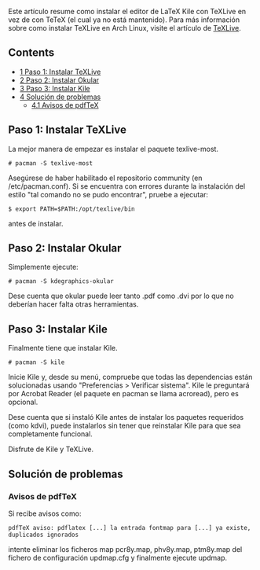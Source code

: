 Este artículo resume como instalar el editor de LaTeX Kile con TeXLive en vez de con TeTeX (el cual ya no está mantenido). Para más información sobre como instalar TeXLive en Arch Linux, visite el artículo de [TeXLive](/index.php/Texlive "Texlive").

## Contents

*   [1 Paso 1: Instalar TeXLive](#Paso_1:_Instalar_TeXLive)
*   [2 Paso 2: Instalar Okular](#Paso_2:_Instalar_Okular)
*   [3 Paso 3: Instalar Kile](#Paso_3:_Instalar_Kile)
*   [4 Solución de problemas](#Solución_de_problemas)
    *   [4.1 Avisos de pdfTeX](#Avisos_de_pdfTeX)

## Paso 1: Instalar TeXLive

La mejor manera de empezar es instalar el paquete texlive-most.

```
# pacman -S texlive-most

```

Asegúrese de haber habilitado el repositorio community (en /etc/pacman.conf). Si se encuentra con errores durante la instalación del estilo "tal comando no se pudo encontrar", pruebe a ejecutar:

```
$ export PATH=$PATH:/opt/texlive/bin

```

antes de instalar.

## Paso 2: Instalar Okular

Simplemente ejecute:

```
# pacman -S kdegraphics-okular 

```

Dese cuenta que okular puede leer tanto .pdf como .dvi por lo que no deberían hacer falta otras herramientas.

## Paso 3: Instalar Kile

Finalmente tiene que instalar Kile.

```
# pacman -S kile

```

Inicie Kile y, desde su menú, compruebe que todas las dependencias están solucionadas usando "Preferencias > Verificar sistema". Kile le preguntará por Acrobat Reader (el paquete en pacman se llama acroread), pero es opcional.

Dese cuenta que si instaló Kile antes de instalar los paquetes requeridos (como kdvi), puede instalarlos sin tener que reinstalar Kile para que sea completamente funcional.

Disfrute de Kile y TeXLive.

## Solución de problemas

### Avisos de pdfTeX

Si recibe avisos como:

```
pdfTeX aviso: pdflatex [...] la entrada fontmap para [...] ya existe, duplicados ignorados

```

intente eliminar los ficheros map pcr8y.map, phv8y.map, ptm8y.map del fichero de configuración updmap.cfg y finalmente ejecute updmap.